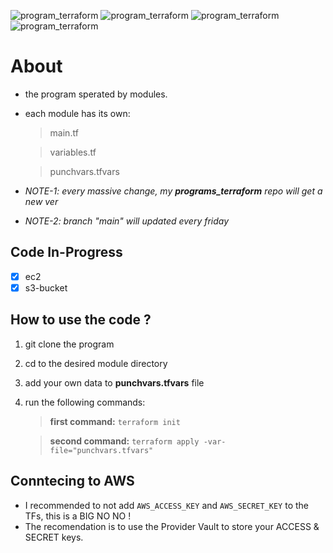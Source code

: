 ![program_terraform](https://img.shields.io/badge/WORKING%20MACHIINES-Ubuntu%20&%20Manjaro-purple)
![program_terraform](https://img.shields.io/badge/PROGRAM_TERRAFORM%20VERSION-1.0.1-purple)
![program_terraform](https://img.shields.io/badge/CHANGELOG%20STATUS-Added-purple)
![program_terraform](https://img.shields.io/badge/PROVIDER%20-AWS-purple)


# About
- the program sperated by modules.
- each module has its own:
	> main.tf

	> variables.tf 

	> punchvars.tfvars

- *NOTE-1: every massive change, my **programs_terraform** repo will get a new ver*
- *NOTE-2: branch "main" will updated every friday*

## Code In-Progress
- [x] ec2
- [x] s3-bucket

## How to use the code ?
1. git clone the program
2. cd to the desired module directory
3. add your own data to **punchvars.tfvars** file
4. run the following commands:
	
	> **first command:** `terraform init`
	
	> **second command:** `terraform apply -var-file="punchvars.tfvars"`

## Conntecing to AWS
- I recommended to not add `AWS_ACCESS_KEY` and `AWS_SECRET_KEY` to the TFs, this is a BIG NO NO !
- The recomendation is to use the Provider Vault to store your ACCESS & SECRET keys.
